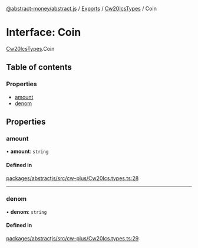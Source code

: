 [@abstract-money/abstract.js](../README.md) / [Exports](../modules.md) / [Cw20IcsTypes](../modules/Cw20IcsTypes.md) / Coin

# Interface: Coin

[Cw20IcsTypes](../modules/Cw20IcsTypes.md).Coin

## Table of contents

### Properties

- [amount](Cw20IcsTypes.Coin.md#amount)
- [denom](Cw20IcsTypes.Coin.md#denom)

## Properties

### amount

• **amount**: `string`

#### Defined in

[packages/abstractjs/src/cw-plus/Cw20Ics.types.ts:28](https://github.com/Abstract-OS/abstract.js/blob/c46b309/packages/abstractjs/src/cw-plus/Cw20Ics.types.ts#L28)

___

### denom

• **denom**: `string`

#### Defined in

[packages/abstractjs/src/cw-plus/Cw20Ics.types.ts:29](https://github.com/Abstract-OS/abstract.js/blob/c46b309/packages/abstractjs/src/cw-plus/Cw20Ics.types.ts#L29)
